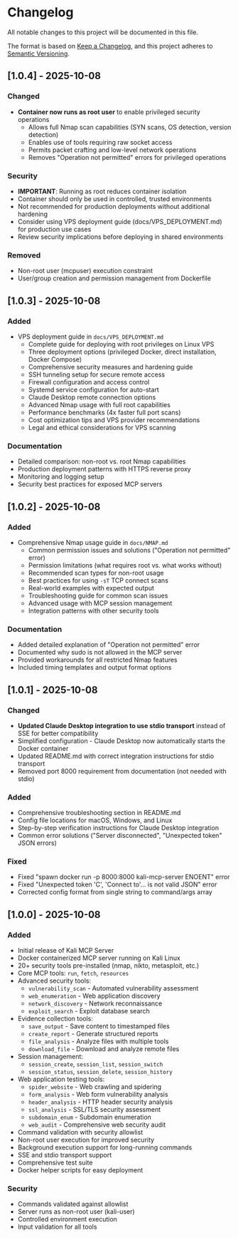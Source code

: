 # Changelog

All notable changes to this project will be documented in this file.

The format is based on [Keep a Changelog](https://keepachangelog.com/en/1.0.0/),
and this project adheres to [Semantic Versioning](https://semver.org/spec/v2.0.0.html).

## [1.0.4] - 2025-10-08

### Changed
- **Container now runs as root user** to enable privileged security operations
  - Allows full Nmap scan capabilities (SYN scans, OS detection, version detection)
  - Enables use of tools requiring raw socket access
  - Permits packet crafting and low-level network operations
  - Removes "Operation not permitted" errors for privileged operations

### Security
- **IMPORTANT**: Running as root reduces container isolation
- Container should only be used in controlled, trusted environments
- Not recommended for production deployments without additional hardening
- Consider using VPS deployment guide (docs/VPS_DEPLOYMENT.md) for production use cases
- Review security implications before deploying in shared environments

### Removed
- Non-root user (mcpuser) execution constraint
- User/group creation and permission management from Dockerfile

## [1.0.3] - 2025-10-08

### Added
- VPS deployment guide in `docs/VPS_DEPLOYMENT.md`
  - Complete guide for deploying with root privileges on Linux VPS
  - Three deployment options (privileged Docker, direct installation, Docker Compose)
  - Comprehensive security measures and hardening guide
  - SSH tunneling setup for secure remote access
  - Firewall configuration and access control
  - Systemd service configuration for auto-start
  - Claude Desktop remote connection options
  - Advanced Nmap usage with full root capabilities
  - Performance benchmarks (4x faster full port scans)
  - Cost optimization tips and VPS provider recommendations
  - Legal and ethical considerations for VPS scanning

### Documentation
- Detailed comparison: non-root vs. root Nmap capabilities
- Production deployment patterns with HTTPS reverse proxy
- Monitoring and logging setup
- Security best practices for exposed MCP servers

## [1.0.2] - 2025-10-08

### Added
- Comprehensive Nmap usage guide in `docs/NMAP.md`
  - Common permission issues and solutions ("Operation not permitted" error)
  - Permission limitations (what requires root vs. what works without)
  - Recommended scan types for non-root usage
  - Best practices for using `-sT` TCP connect scans
  - Real-world examples with expected output
  - Troubleshooting guide for common scan issues
  - Advanced usage with MCP session management
  - Integration patterns with other security tools

### Documentation
- Added detailed explanation of "Operation not permitted" error
- Documented why sudo is not allowed in the MCP server
- Provided workarounds for all restricted Nmap features
- Included timing templates and output format options

## [1.0.1] - 2025-10-08

### Changed
- **Updated Claude Desktop integration to use stdio transport** instead of SSE for better compatibility
- Simplified configuration - Claude Desktop now automatically starts the Docker container
- Updated README.md with correct integration instructions for stdio transport
- Removed port 8000 requirement from documentation (not needed with stdio)

### Added
- Comprehensive troubleshooting section in README.md
- Config file locations for macOS, Windows, and Linux
- Step-by-step verification instructions for Claude Desktop integration
- Common error solutions ("Server disconnected", "Unexpected token" JSON errors)

### Fixed
- Fixed "spawn docker run -p 8000:8000 kali-mcp-server ENOENT" error
- Fixed "Unexpected token 'C', 'Connect to'... is not valid JSON" error
- Corrected config format from single string to command/args array

## [1.0.0] - 2025-10-08

### Added
- Initial release of Kali MCP Server
- Docker containerized MCP server running on Kali Linux
- 20+ security tools pre-installed (nmap, nikto, metasploit, etc.)
- Core MCP tools: `run`, `fetch`, `resources`
- Advanced security tools:
  - `vulnerability_scan` - Automated vulnerability assessment
  - `web_enumeration` - Web application discovery
  - `network_discovery` - Network reconnaissance
  - `exploit_search` - Exploit database search
- Evidence collection tools:
  - `save_output` - Save content to timestamped files
  - `create_report` - Generate structured reports
  - `file_analysis` - Analyze files with multiple tools
  - `download_file` - Download and analyze remote files
- Session management:
  - `session_create`, `session_list`, `session_switch`
  - `session_status`, `session_delete`, `session_history`
- Web application testing tools:
  - `spider_website` - Web crawling and spidering
  - `form_analysis` - Web form vulnerability analysis
  - `header_analysis` - HTTP header security analysis
  - `ssl_analysis` - SSL/TLS security assessment
  - `subdomain_enum` - Subdomain enumeration
  - `web_audit` - Comprehensive web security audit
- Command validation with security allowlist
- Non-root user execution for improved security
- Background execution support for long-running commands
- SSE and stdio transport support
- Comprehensive test suite
- Docker helper scripts for easy deployment

### Security
- Commands validated against allowlist
- Server runs as non-root user (kali-user)
- Controlled environment execution
- Input validation for all tools
